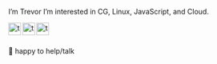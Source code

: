 I’m Trevor
I’m interested in CG, Linux, JavaScript, and Cloud.


<a href="https://twitter.com/trevbot256">
  <img align="left" alt="trevor256's Twitter" width="25px" src="https://raw.githubusercontent.com/peterthehan/peterthehan/master/assets/twitter.svg" />
</a>
<a href="https://www.linkedin.com/in/trevor-roach-a10685227/">
  <img align="left" alt="trevor256's LinkedIN" width="25px" src="https://raw.githubusercontent.com/peterthehan/peterthehan/master/assets/linkedin.svg" />
</a>
<a href="https://www.youtube.com/channel/UC7U47K09nNH-KX7-v4bd-kw">
  <img align="left" alt="trevor256's Youtube" width="25px" src="https://raw.githubusercontent.com/peterthehan/peterthehan/master/assets/youtube.svg" />
</a>
<br/>
<br/>


💬   happy to help/talk 
